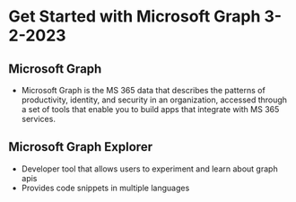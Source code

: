 # Get Started with Microsoft Graph 3-2-2023

## Microsoft Graph

- Microsoft Graph is the MS 365 data that describes the patterns of productivity, identity, and security in an organization, accessed through a set of tools that enable you to build apps that integrate with MS 365 services.

## Microsoft Graph Explorer

- Developer tool that allows users to experiment and learn about graph apis
- Provides code snippets in multiple languages

